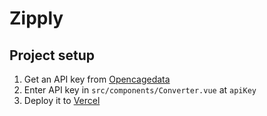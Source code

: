 # Zipply

## Project setup
1. Get an API key from [Opencagedata](https://opencagedata.com/api)
2. Enter API key in `src/components/Converter.vue` at `apiKey`
3. Deploy it to [Vercel](https://vercel.com)
